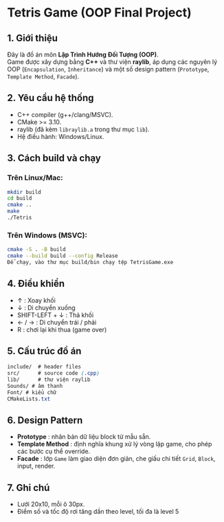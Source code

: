 # Tetris Game (OOP Final Project)

## 1. Giới thiệu
Đây là đồ án môn **Lập Trình Hướng Đối Tượng (OOP)**.  
Game được xây dựng bằng **C++** và thư viện **raylib**, áp dụng các nguyên lý OOP (`Encapsulation`, `Inheritance`) và một số design pattern (`Prototype`, `Template Method`, `Facade`).

## 2. Yêu cầu hệ thống
- C++ compiler (g++/clang/MSVC).
- CMake >= 3.10.
- raylib (đã kèm `libraylib.a` trong thư mục `lib`).
- Hệ điều hành: Windows/Linux.

## 3. Cách build và chạy
### Trên Linux/Mac:
```bash
mkdir build
cd build
cmake ..
make
./Tetris
```
### Trên Windows (MSVC):
```bash
cmake -S . -B build
cmake --build build --config Release
Để chạy, vào thư mục build/bin chạy tệp TetrisGame.exe
```

## 4. Điều khiển
- ↑ : Xoay khối 
- ↓ : Di chuyển xuống
- SHIFT-LEFT + ↓ : Thả khối
- ← / → : Di chuyển trái / phải
- R : chơi lại khi thua (game over)

## 5. Cấu trúc đồ án
```css
include/  # header files
src/      # source code (.cpp)
lib/      # thư viện raylib
Sounds/ # âm thanh
Font/ # kiểu chữ 
CMakeLists.txt
```

## 6. Design Pattern 
- **Prototype** : nhân bản dữ liệu block từ mẫu sẵn.
- **Template Method** : định nghĩa khung xử lý vòng lặp game, cho phép các bước cụ thể override.
- **Facade** : lớp `Game` làm giao diện đơn giản, che giấu chi tiết `Grid`, `Block`, input, render.

## 7. Ghi chú 
- Lưới 20x10, mỗi ô 30px.
- Điểm số và tốc độ rơi tăng dần theo level, tối đa là level 5

